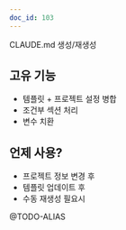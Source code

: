 ```yaml
---
doc_id: 103
---
```


CLAUDE.md 생성/재생성

## 고유 기능
- 템플릿 + 프로젝트 설정 병합
- 조건부 섹션 처리
- 변수 치환

## 언제 사용?
- 프로젝트 정보 변경 후
- 템플릿 업데이트 후
- 수동 재생성 필요시

@TODO-ALIAS
